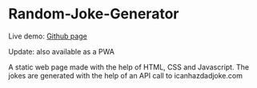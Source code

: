 # Random-Joke-Generator

Live demo: [Github page](https://ankitmeena007.github.io/random_joke/)

Update: also available as a PWA

A static web page made with the help of HTML, CSS and Javascript. The jokes are generated with the help of an API call to icanhazdadjoke.com

